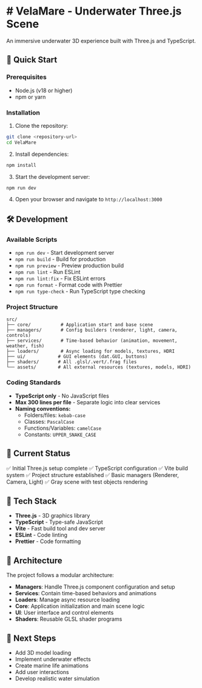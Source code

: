# # VelaMare - Underwater Three.js Scene

An immersive underwater 3D experience built with Three.js and TypeScript.

## 🚀 Quick Start

### Prerequisites
- Node.js (v18 or higher)
- npm or yarn

### Installation

1. Clone the repository:
```bash
git clone <repository-url>
cd VelaMare
```

2. Install dependencies:
```bash
npm install
```

3. Start the development server:
```bash
npm run dev
```

4. Open your browser and navigate to `http://localhost:3000`

## 🛠️ Development

### Available Scripts

- `npm run dev` - Start development server
- `npm run build` - Build for production
- `npm run preview` - Preview production build
- `npm run lint` - Run ESLint
- `npm run lint:fix` - Fix ESLint errors
- `npm run format` - Format code with Prettier
- `npm run type-check` - Run TypeScript type checking

### Project Structure

```
src/
├── core/           # Application start and base scene
├── managers/       # Config builders (renderer, light, camera, controls)
├── services/       # Time-based behavior (animation, movement, weather, fish)
├── loaders/        # Async loading for models, textures, HDRI
├── ui/            # GUI elements (dat.GUI, buttons)
├── shaders/       # All .glsl/.vert/.frag files
└── assets/        # All external resources (textures, models, HDRI)
```

### Coding Standards

- **TypeScript only** - No JavaScript files
- **Max 300 lines per file** - Separate logic into clear services
- **Naming conventions:**
  - Folders/files: `kebab-case`
  - Classes: `PascalCase`
  - Functions/Variables: `camelCase`
  - Constants: `UPPER_SNAKE_CASE`

## 🎯 Current Status

✅ Initial Three.js setup complete
✅ TypeScript configuration
✅ Vite build system
✅ Project structure established
✅ Basic managers (Renderer, Camera, Light)
✅ Gray scene with test objects rendering

## 🔧 Tech Stack

- **Three.js** - 3D graphics library
- **TypeScript** - Type-safe JavaScript
- **Vite** - Fast build tool and dev server
- **ESLint** - Code linting
- **Prettier** - Code formatting

## 📁 Architecture

The project follows a modular architecture:

- **Managers**: Handle Three.js component configuration and setup
- **Services**: Contain time-based behaviors and animations  
- **Loaders**: Manage async resource loading
- **Core**: Application initialization and main scene logic
- **UI**: User interface and control elements
- **Shaders**: Reusable GLSL shader programs

## 🚧 Next Steps

- Add 3D model loading
- Implement underwater effects
- Create marine life animations
- Add user interactions
- Develop realistic water simulation